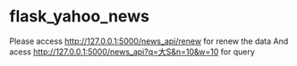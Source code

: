 # flask_yahoo_news
Please access http://127.0.0.1:5000/news_api/renew for renew the data
And acess http://127.0.0.1:5000/news_api?q=大S&n=10&w=10   for  query
